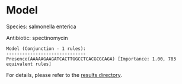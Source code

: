 
# Model

Species: salmonella enterica

Antibiotic: spectinomycin

```
Model (Conjunction - 1 rules):
------------------------------
Presence(AAAAAGAAGATCACTTGGCCTCACGCGCAGA) [Importance: 1.00, 783 equivalent rules]

```

For details, please refer to the [results directory](../../../../../results/scm_b/salmonella+enterica/spectinomycin/repeat_1/).


